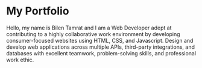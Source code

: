 # My Portfolio

Hello, my name is Bilen Tamrat and I am a Web Developer adept at contributing to a highly collaborative work environment by developing consumer-focused websites using HTML, CSS, and Javascript. Design and develop web applications across multiple APIs, third-party integrations, and databases with excellent teamwork, problem-solving skills, and professional work ethic.
